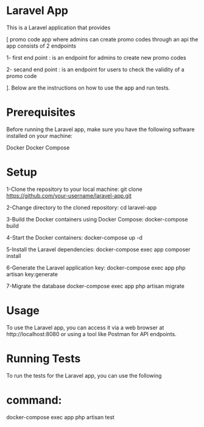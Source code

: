 # Laravel App
This is a Laravel application that provides 

[
promo code app where admins can create promo codes through an api the app consists of 2 endpoints

1- first end point :
is an endpoint for admins to create new promo codes

2- secand end point :
is an endpoint for users to check the validity of a promo code

]. Below are the instructions on how to use the app and run tests.

# Prerequisites
Before running the Laravel app, make sure you have the following software installed on your machine:

Docker
Docker Compose

# Setup
1-Clone the repository to your local machine:
git clone https://github.com/your-username/laravel-app.git

2-Change directory to the cloned repository:
cd laravel-app

3-Build the Docker containers using Docker Compose:
docker-compose build

4-Start the Docker containers:
docker-compose up -d

5-Install the Laravel dependencies:
docker-compose exec app composer install

6-Generate the Laravel application key:
docker-compose exec app php artisan key:generate

7-Migrate the database
docker-compose exec app php artisan migrate

# Usage
To use the Laravel app, you can access it via a web browser at http://localhost:8080 or using a tool like Postman for API endpoints.

# Running Tests
To run the tests for the Laravel app, you can use the following 
# command:
docker-compose exec app php artisan test
